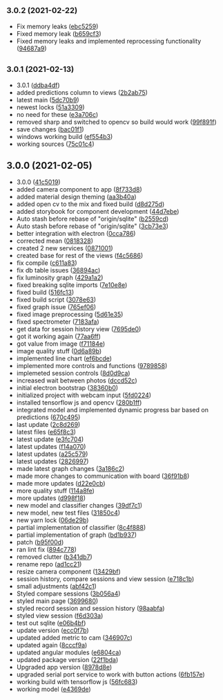## <small>3.0.2 (2021-02-22)</small>

* Fix memory leaks ([ebc5259](https://bitbucket.org/secretcreators/desktop/commits/ebc5259))
* Fixed memory leak ([b659cf3](https://bitbucket.org/secretcreators/desktop/commits/b659cf3))
* Fixed memory leaks and implemented reprocessing functionality ([94687a9](https://bitbucket.org/secretcreators/desktop/commits/94687a9))



## <small>3.0.1 (2021-02-13)</small>

* 3.0.1 ([ddba4df](https://bitbucket.org/secretcreators/desktop/commits/ddba4df))
* added predictions column to views ([2b2ab75](https://bitbucket.org/secretcreators/desktop/commits/2b2ab75))
* latest main ([5dc70b9](https://bitbucket.org/secretcreators/desktop/commits/5dc70b9))
* newest locks ([51a3309](https://bitbucket.org/secretcreators/desktop/commits/51a3309))
* no need for these ([e3a706c](https://bitbucket.org/secretcreators/desktop/commits/e3a706c))
* removed sharp and switched to opencv so build would work ([99f891f](https://bitbucket.org/secretcreators/desktop/commits/99f891f))
* save changes ([bac01f1](https://bitbucket.org/secretcreators/desktop/commits/bac01f1))
* windows working build ([ef554b3](https://bitbucket.org/secretcreators/desktop/commits/ef554b3))
* working sources ([75c01c4](https://bitbucket.org/secretcreators/desktop/commits/75c01c4))



## 3.0.0 (2021-02-05)

* 3.0.0 ([41c5019](https://bitbucket.org/secretcreators/desktop/commits/41c5019))
* added camera component to app ([8f733d8](https://bitbucket.org/secretcreators/desktop/commits/8f733d8))
* added material design theming ([aa3b40a](https://bitbucket.org/secretcreators/desktop/commits/aa3b40a))
* added open cv to the mix and fixed build ([d8d275d](https://bitbucket.org/secretcreators/desktop/commits/d8d275d))
* added storybook for component development ([44d7ebe](https://bitbucket.org/secretcreators/desktop/commits/44d7ebe))
* Auto stash before rebase of "origin/sqlite" ([b2559cd](https://bitbucket.org/secretcreators/desktop/commits/b2559cd))
* Auto stash before rebase of "origin/sqlite" ([3cb73e3](https://bitbucket.org/secretcreators/desktop/commits/3cb73e3))
* better integration with electron ([0cca786](https://bitbucket.org/secretcreators/desktop/commits/0cca786))
* corrected mean ([0818328](https://bitbucket.org/secretcreators/desktop/commits/0818328))
* created 2 new services ([0871001](https://bitbucket.org/secretcreators/desktop/commits/0871001))
* created base for rest of the views ([f4c5686](https://bitbucket.org/secretcreators/desktop/commits/f4c5686))
* fix compile ([c611a83](https://bitbucket.org/secretcreators/desktop/commits/c611a83))
* fix db table issues ([36894ac](https://bitbucket.org/secretcreators/desktop/commits/36894ac))
* fix luminosity graph ([429a1a2](https://bitbucket.org/secretcreators/desktop/commits/429a1a2))
* fixed breaking sqlite imports ([7e10e8e](https://bitbucket.org/secretcreators/desktop/commits/7e10e8e))
* fixed build ([516fc13](https://bitbucket.org/secretcreators/desktop/commits/516fc13))
* fixed build script ([3078e63](https://bitbucket.org/secretcreators/desktop/commits/3078e63))
* fixed graph issue ([765ef06](https://bitbucket.org/secretcreators/desktop/commits/765ef06))
* fixed image preprocessing ([5d61e35](https://bitbucket.org/secretcreators/desktop/commits/5d61e35))
* fixed spectrometer ([7183afa](https://bitbucket.org/secretcreators/desktop/commits/7183afa))
* get data for session history view ([7695de0](https://bitbucket.org/secretcreators/desktop/commits/7695de0))
* got it working again ([77aa6ff](https://bitbucket.org/secretcreators/desktop/commits/77aa6ff))
* got value from image ([f71184e](https://bitbucket.org/secretcreators/desktop/commits/f71184e))
* image quality stuff ([0d6a89b](https://bitbucket.org/secretcreators/desktop/commits/0d6a89b))
* implemented line chart ([ef6bcde](https://bitbucket.org/secretcreators/desktop/commits/ef6bcde))
* implemented more controls and functions ([9789858](https://bitbucket.org/secretcreators/desktop/commits/9789858))
* implemeted session controls ([8d0d9ca](https://bitbucket.org/secretcreators/desktop/commits/8d0d9ca))
* increased wait between photos ([dccd52c](https://bitbucket.org/secretcreators/desktop/commits/dccd52c))
* initial electron bootstrap ([38360b0](https://bitbucket.org/secretcreators/desktop/commits/38360b0))
* initialized project with webcam input ([5fd0224](https://bitbucket.org/secretcreators/desktop/commits/5fd0224))
* installed tensorflow js and opencv ([280b1ff](https://bitbucket.org/secretcreators/desktop/commits/280b1ff))
* integrated model and implemented dynamic progress bar based on predictions ([670c495](https://bitbucket.org/secretcreators/desktop/commits/670c495))
* last update ([2c8d269](https://bitbucket.org/secretcreators/desktop/commits/2c8d269))
* latest files ([e65f8c3](https://bitbucket.org/secretcreators/desktop/commits/e65f8c3))
* latest update ([e3fc704](https://bitbucket.org/secretcreators/desktop/commits/e3fc704))
* latest updates ([f14a070](https://bitbucket.org/secretcreators/desktop/commits/f14a070))
* latest updates ([a25c579](https://bitbucket.org/secretcreators/desktop/commits/a25c579))
* latest updates ([2826997](https://bitbucket.org/secretcreators/desktop/commits/2826997))
* made latest graph changes ([3a186c2](https://bitbucket.org/secretcreators/desktop/commits/3a186c2))
* made more changes to communication with board ([36f91b8](https://bitbucket.org/secretcreators/desktop/commits/36f91b8))
* made more updates ([d22e0cb](https://bitbucket.org/secretcreators/desktop/commits/d22e0cb))
* more quality stuff ([114a8fe](https://bitbucket.org/secretcreators/desktop/commits/114a8fe))
* more updates ([d998f18](https://bitbucket.org/secretcreators/desktop/commits/d998f18))
* new model and classifier changes ([39df7c1](https://bitbucket.org/secretcreators/desktop/commits/39df7c1))
* new model, new test files ([31850c4](https://bitbucket.org/secretcreators/desktop/commits/31850c4))
* new yarn lock ([06de29b](https://bitbucket.org/secretcreators/desktop/commits/06de29b))
* partial implementation of classifier ([8c4f888](https://bitbucket.org/secretcreators/desktop/commits/8c4f888))
* partial implementation of graph ([bd1b937](https://bitbucket.org/secretcreators/desktop/commits/bd1b937))
* patch ([b95f00d](https://bitbucket.org/secretcreators/desktop/commits/b95f00d))
* ran lint fix ([894c778](https://bitbucket.org/secretcreators/desktop/commits/894c778))
* removed clutter ([b341db7](https://bitbucket.org/secretcreators/desktop/commits/b341db7))
* rename repo ([ad1cc21](https://bitbucket.org/secretcreators/desktop/commits/ad1cc21))
* resize camera component ([13429bf](https://bitbucket.org/secretcreators/desktop/commits/13429bf))
* session history, compare sessions and view session ([e718c1b](https://bitbucket.org/secretcreators/desktop/commits/e718c1b))
* small adjustments ([abf42c1](https://bitbucket.org/secretcreators/desktop/commits/abf42c1))
* Styled compare sessions ([3b056a4](https://bitbucket.org/secretcreators/desktop/commits/3b056a4))
* styled main page ([3699680](https://bitbucket.org/secretcreators/desktop/commits/3699680))
* styled record session and session history ([98aabfa](https://bitbucket.org/secretcreators/desktop/commits/98aabfa))
* styled view session  ([f6d303a](https://bitbucket.org/secretcreators/desktop/commits/f6d303a))
* test out sqlite ([e06b4bf](https://bitbucket.org/secretcreators/desktop/commits/e06b4bf))
* update version ([ecc0f7b](https://bitbucket.org/secretcreators/desktop/commits/ecc0f7b))
* updated added metric to cam ([346907c](https://bitbucket.org/secretcreators/desktop/commits/346907c))
* updated again ([8cccf9a](https://bitbucket.org/secretcreators/desktop/commits/8cccf9a))
* updated angular modules ([e6804ca](https://bitbucket.org/secretcreators/desktop/commits/e6804ca))
* updated package version ([22f1bda](https://bitbucket.org/secretcreators/desktop/commits/22f1bda))
* Upgraded app version ([8978d8e](https://bitbucket.org/secretcreators/desktop/commits/8978d8e))
* upgraded serial port service to work with button actions ([6fb157e](https://bitbucket.org/secretcreators/desktop/commits/6fb157e))
* working build with tensorflow js ([56fc683](https://bitbucket.org/secretcreators/desktop/commits/56fc683))
* working model ([e4369de](https://bitbucket.org/secretcreators/desktop/commits/e4369de))



